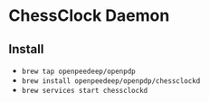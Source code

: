 # ChessClock Daemon

## Install

- `brew tap openpeedeep/openpdp`
- `brew install openpeedeep/openpdp/chessclockd`
- `brew services start chessclockd`

